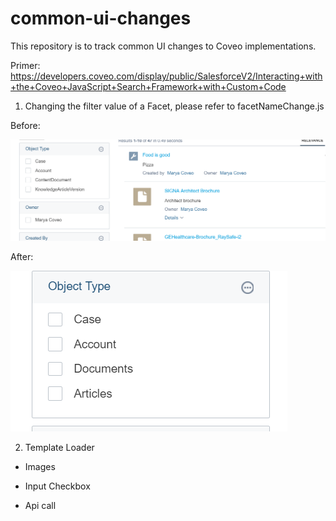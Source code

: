 # common-ui-changes

This repository is to track common UI changes to Coveo implementations.

Primer: https://developers.coveo.com/display/public/SalesforceV2/Interacting+with+the+Coveo+JavaScript+Search+Framework+with+Custom+Code

1. Changing the filter value of a Facet, please refer to facetNameChange.js

Before:

![Facet Labels Before Change](
https://github.com/coveo-demo-snippets/common-ui-changes/blob/master/facetLabelnochange.PNG)

After:

![Facet Labels After Change](
https://github.com/coveo-demo-snippets/common-ui-changes/blob/master/facetlabelwithchange.PNG)


2. Template Loader 

  - Images
  
  - Input Checkbox
  
  - Api call
  
   
